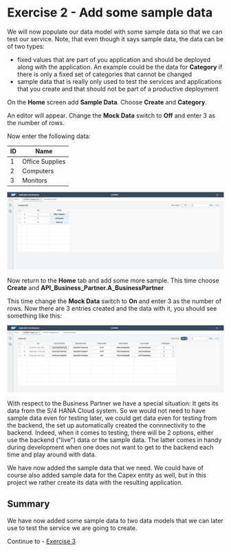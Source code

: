 # Exercise 2 - Add some sample data

We will now populate our data model with some sample data so that we can test our service. Note, that even though it says sample data, the data can be of two types:
- fixed values that are part of you application and should be deployed along with the application. An example could be the data for **Category** if there is only a fixed set of categories that cannot be changed
- sample data that is really only used to test the services and applications that you create and that should not be part of a productive deployment

On the **Home** screen add **Sample Data**. Choose **Create** and **Category**.

An editor will appear. Change the **Mock Data** switch to **Off** and enter 3 as the number of rows. 

Now enter the following data:

| ID | Name |
| ----------- | ----------- |
| 1 | Office Supplies | 
| 2 | Computers |
| 3 | Monitors |

![](/exercises/ex2/images/LCAP_22.png)  

Now return to the **Home** tab and add some more sample. This time choose **Create** and **API_Business_Partner.A_BusinessPartner**

This time change the **Mock Data** switch to **On** and enter 3 as the number of rows.  Now there are 3 entries created and the data with it, you should see something like this:

![](/exercises/ex2/images/LCAP_23.png)  

With respect to the Business Partner we have a special situation: It gets its data from the S/4 HANA Cloud system. So we would not need to have sample data even for testing later, we could get data even for testing from the backend, the set up automatically created the connnectivity to the backend. Indeed, when it comes to testing, there will be 2 options, either use the backend ("live") data or the sample data. The latter comes in handy during development when one does not want to get to the backend each time and play around with data.

We have now added the sample data that we need. We could have of course also added sample data for the Capex entity as well, but in this project we rather create its data with the resulting application.

## Summary

We have now added some sample data to two data models that we can later use to test the service we are going to create.

Continue to - [Exercise 3](../ex3/README.md)

